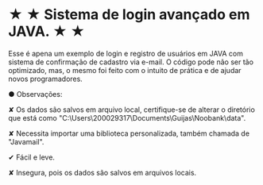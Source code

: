 # ★ ★ Sistema de login avançado em JAVA. ★ ★

Esse é apena um exemplo de login e registro de usuários em JAVA com sistema de confirmação de cadastro via e-mail.
O código pode não ser tão optimizado, mas, o mesmo foi feito com o intuito de prática e de ajudar novos programadores.



● Observações: 

✘ Os dados são salvos em arquivo local, certifique-se de alterar o diretório que está como "C:\Users\200029317\Documents\Guijas\Noobank\data".

✘ Necessita importar uma biblioteca personalizada, também chamada de "Javamail".

✔ Fácil e leve.

✘ Insegura, pois os dados são salvos em arquivos locais.
